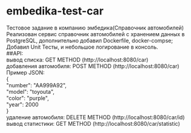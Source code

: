 # embedika-test-car
Тестовое задание в компанию эмбедика(Справочник автомобилей)<br />
Реализован сервис справочник автомобилей с хранением данных в PostgreSQL, дополнительно добавил Dockerfile, docker-compse; Добавил Unit Тесты, и небольшое логирование в консоль.<br />
##API:<br />
вывод списка: GET METHOD (http://localhost:8080/car) <br />
добавления автомобиля: POST METHOD (http://localhost:8080/car) Пример JSON:<br />
{<br />
    "number": "AA999A92",<br />
    "model": "toyouta",<br />
    "color": "purple",<br />
    "year": 2000<br />
}<br />
удаление автомобиля: DELETE METHOD (http://localhost:8080/car/id) <br />
вывод статистики: GET METHOD (http://localhost:8080/car/statistic) <br />

